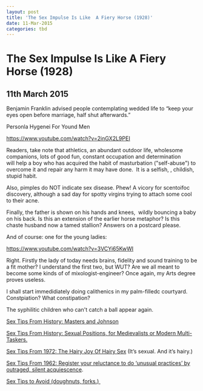 ```yaml
---
layout: post
title: 'The Sex Impulse Is Like  A Fiery Horse (1928)'
date: 11-Mar-2015
categories: tbd
---
```


# The Sex Impulse Is Like  A Fiery Horse (1928)

## 11th March 2015

Benjamin Franklin advised people contemplating wedded life to “keep your eyes open before marriage,   half shut afterwards.”

Personla Hygenei For Yound Men

https://www.youtube.com/watch?v=2inGX2L9PEI

Readers,   take note that athletics,   an abundant outdoor life, wholesome companions, lots of good fun, constant occupation and determination will help a boy who has acquired the habit of masturbation ("self-abuse") to overcome it and repair any harm it may have done.  It is a selfish, , childish, stupid habit.

Also, pimples do NOT indicate sex disease. Phew! A vicory for scentoifoc discovery, although a sad day for spotty virgins trying to attach some cool to their acne.

Finally, the father is shown on his hands and knees,  wildly bouncing a baby on his back. Is this an extension of the earlier horse metaphor? Is this chaste husband now a tamed stallion? Answers on a postcard please.

And of course: one for the young ladies:

https://www.youtube.com/watch?v=3VCYi65KwWI

 

Right. Firstly the lady of today needs brains, fidelity and sound training to be a fit mother? I understand the first two, but WUT? Are we all meant to become some kinds of of mixologist-engineer? Once again, my Arts degree proves useless.

I shall start immedidiately doing calithenics in my palm-filledc courtyard. Constpiation? What constipation?

The syphilitic children who can't catch a ball appear again.

<a href="http://mogantosh.com/sex-tips-from-history-masters-and-johnson/">Sex Tips From History: Masters and Johnson</a>

<a href="http://mogantosh.com/sex-tips-from-the-past-sexual-positions-for-mediaevalists-or-modern-multi-taskers/">Sex Tips From History: Sexual Positions, for Medievalists or Modern Multi-Taskers.</a>

<a href="http://mogantosh.com/sex-tips-from-history-the-hairy-joy-of-hairy-sex-1972/">Sex Tips From 1972: The Hairy Joy Of Hairy Sex</a> (It’s sexual. And it’s hairy.)

<a href="http://mogantosh.com/sex-tips-from-history-1962/">Sex Tips From 1962: Register your reluctance to do ‘unusual practices’ by outraged, silent acquiescence</a>.

<a href="http://mogantosh.com/its-saturday-night-folks-sex-tips-to-avoid/">Sex Tips to Avoid (doughnuts, forks.) </a>

 
